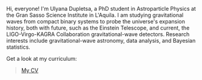 Hi, everyone! I'm Ulyana Dupletsa, a PhD student in Astroparticle Physics at the Gran Sasso Science Institute in L'Aquila. I am studying gravitational waves from compact binary systems to probe the universe's expansion history, both with future, such as the Einstein Telescope, and current, the LIGO-Virgo-KAGRA Collaboration gravitational-wave detectors. Research interests include gravitational-wave astronomy, data analysis, and Bayesian statistics.

Get a look at my curriculum:
> [My CV](cv.pdf)


